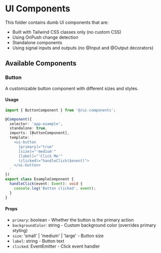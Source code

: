 # UI Components

This folder contains dumb UI components that are:

- Built with Tailwind CSS classes only (no custom CSS)
- Using OnPush change detection
- Standalone components
- Using signal inputs and outputs (no @Input and @Output decorators)

## Available Components

### Button

A customizable button component with different sizes and styles.

#### Usage

```typescript
import { ButtonComponent } from '@/ui-components';

@Component({
  selector: 'app-example',
  standalone: true,
  imports: [ButtonComponent],
  template: `
    <ui-button 
      [primary]="true" 
      [size]="'medium'" 
      [label]="'Click Me'" 
      (clicked)="handleClick($event)">
    </ui-button>
  `
})
export class ExampleComponent {
  handleClick(event: Event): void {
    console.log('Button clicked', event);
  }
}
```

#### Props

- `primary`: boolean - Whether the button is the primary action
- `backgroundColor`: string - Custom background color (overrides primary styling)
- `size`: 'small' | 'medium' | 'large' - Button size
- `label`: string - Button text
- `clicked`: EventEmitter<Event> - Click event handler
